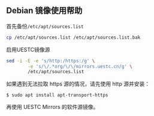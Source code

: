 ## Debian 镜像使用帮助

首先备份`/etc/apt/sources.list`

``` bash
cp /etc/apt/sources.list /etc/apt/sources.list.bak
```

启用UESTC镜像源

``` bash
sed -i -E -e 's/http:/https:/g' \
        -e 's/\/.*org/\/\/mirrors.uestc.cn/g' \
        /etc/apt/sources.list
```

如果遇到无法拉取 https 源的情况，请先使用 http 源并安装：

```
$ sudo apt install apt-transport-https
```

再使用 UESTC Mirrors 的软件源镜像。